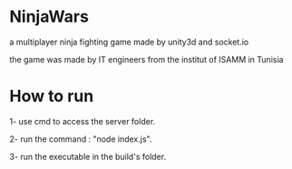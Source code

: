 # NinjaWars
a multiplayer ninja fighting game made by unity3d and socket.io

the game was made by IT engineers from the institut of ISAMM in Tunisia

# How to run
1- use cmd to access the server folder.

2- run the command : "node index.js".

3- run the executable in the build's folder.
